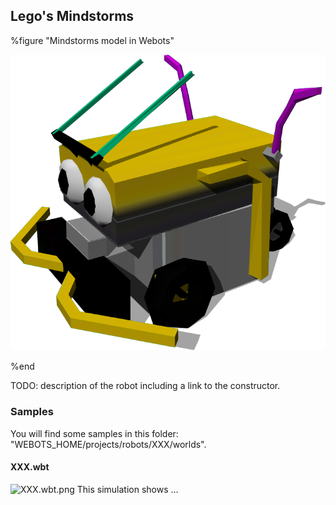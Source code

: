 ## Lego's Mindstorms

%figure "Mindstorms model in Webots"

![model.png](images/robots/mindstorms/model.png)

%end

TODO: description of the robot including a link to the constructor.

### Samples

You will find some samples in this folder: "WEBOTS\_HOME/projects/robots/XXX/worlds".

#### XXX.wbt

![XXX.wbt.png](images/robots/XXX/XXX.wbt.png) This simulation shows ...
